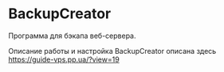 # BackupCreator
Программа для бэкапа веб-сервера.

Описание работы и настройка BackupCreator описана здесь https://guide-vps.pp.ua/?view=19
